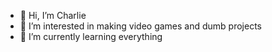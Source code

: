 - 👋 Hi, I’m Charlie
- 👀 I’m interested in making video games and dumb projects
- 🌱 I’m currently learning everything

<!---
HotdogsCC/HotdogsCC is a ✨ special ✨ repository because its `README.md` (this file) appears on your GitHub profile.
You can click the Preview link to take a look at your changes.
--->
